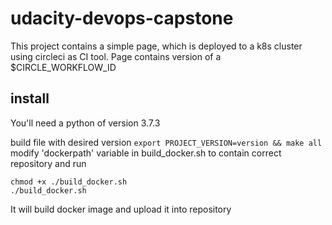 # udacity-devops-capstone

This project contains a simple page, which is deployed to a k8s cluster using circleci as CI tool.
Page contains version of a $CIRCLE_WORKFLOW_ID

## install
You'll need a python of version 3.7.3

build file with desired version
```export PROJECT_VERSION=version && make all```
modify 'dockerpath' variable in build_docker.sh to contain correct repository and run
```
chmod +x ./build_docker.sh
./build_docker.sh
```
It will build docker image and upload it into repository

